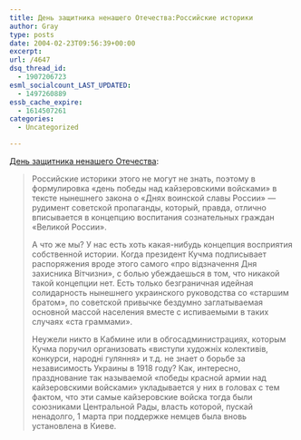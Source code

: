 ```yaml
---
title: День защитника ненашего Отечества:Российские историки
author: Gray
type: posts
date: 2004-02-23T09:56:39+00:00
excerpt:
url: /4647
dsq_thread_id:
  - 1907206723
esml_socialcount_LAST_UPDATED:
  - 1497260889
essb_cache_expire:
  - 1614507261
categories:
  - Uncategorized

---
```








<a href="http://www.podrobnosti.ua/history/2004/02/23/103740.html" target="_blank">День защитника ненашего Отечества</a>:

> Российские историки этого не могут не знать, поэтому в формулировка &#171;день победы над кайзеровскими войсками&#187; в тексте нынешнего закона о &#171;Днях воинской славы России&#187; &#8212; рудимент советской пропаганды, который, правда, отлично вписывается в концепцию воспитания сознательных граждан &#171;Великой России&#187;. 
> 
> А что же мы? У нас есть хоть какая-нибудь концепция восприятия собственной истории. Когда президент Кучма подписывает распоряжения вроде этого самого &#171;про відзначення Дня захисника Вітчизни&#187;, с болью убеждаешься в том, что никакой такой концепции нет. Есть только безграничная идейная солидарность нынешнего украинского руководства со &#171;старшим братом&#187;, по советской привычке бездумно заглатываемая основной массой населения вместе с испиваемыми в таких случаях &#171;ста граммами&#187;. 
> 
> Неужели никто в Кабмине или в обгосадминистрациях, которым Кучма поручил организовать &#171;виступи художніх колективів, конкурси, народні гуляння&#187; и т.д. не знает о борьбе за независимость Украины в 1918 году? Как, интересно, празднование так называемой &#171;победы красной армии над кайзеровскими войсками&#187; укладывается у них в головах с тем фактом, что эти самые кайзеровские войска тогда были союзниками Центральной Рады, власть которой, пускай ненадолго, 1 марта при поддержке немцев была вновь установлена в Киеве.